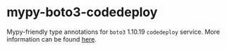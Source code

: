 # mypy-boto3-codedeploy

Mypy-friendly type annotations for `boto3` 1.10.19 `codedeploy` service.
More information can be found [here](https://github.com/vemel/mypy_boto3).